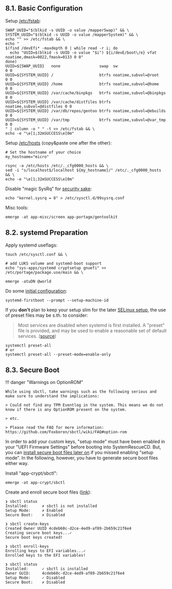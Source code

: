 ## 8.1. Basic Configuration

Setup [/etc/fstab](https://wiki.gentoo.org/wiki//etc/fstab):

```shell
SWAP_UUID="$(blkid -s UUID -o value /mapperSwap)" && \
SYSTEM_UUID="$(blkid -s UUID -o value /mapperSystem)" && \
echo "" >> /etc/fstab && \
echo "
$(find /devEfi* -maxdepth 0 | while read -r i; do
  echo "UUID=$(blkid -s UUID -o value "$i") ${i/devE/boot\/e} vfat noatime,dmask=0022,fmask=0133 0 0"
done)
UUID=${SWAP_UUID}   none                 swap  sw                        0 0
UUID=${SYSTEM_UUID} /                    btrfs noatime,subvol=@root      0 0
UUID=${SYSTEM_UUID} /home                btrfs noatime,subvol=@home      0 0
UUID=${SYSTEM_UUID} /var/cache/binpkgs   btrfs noatime,subvol=@binpkgs   0 0
UUID=${SYSTEM_UUID} /var/cache/distfiles btrfs noatime,subvol=@distfiles 0 0
UUID=${SYSTEM_UUID} /var/db/repos/gentoo btrfs noatime,subvol=@ebuilds   0 0
UUID=${SYSTEM_UUID} /var/tmp             btrfs noatime,subvol=@var_tmp   0 0
" | column -o " " -t >> /etc/fstab && \
echo -e "\e[1;32mSUCCESS\e[0m"
```

Setup [/etc/hosts](https://wiki.gentoo.org/wiki/Handbook:AMD64/Installation/System#The_hosts_file) (copy&paste one after the other):

```shell hl_lines="4"
# Set the hostname of your choice
my_hostname="micro"

rsync -a /etc/hosts /etc/._cfg0000_hosts && \
sed -i "s/localhost$/localhost ${my_hostname}/" /etc/._cfg0000_hosts && \
echo -e "\e[1;32mSUCCESS\e[0m"
```

Disable "magic SysRq" for [security sake](https://wiki.gentoo.org/wiki/Vlock#Disable_SysRq_key):

```shell
echo "kernel.sysrq = 0" > /etc/sysctl.d/99sysrq.conf
```

Misc tools:

```shell
emerge -at app-misc/screen app-portage/gentoolkit
```

## 8.2. systemd Preparation

Apply systemd useflags:

```shell
touch /etc/sysctl.conf && \

# add LUKS volume and systemd-boot support
echo "sys-apps/systemd cryptsetup gnuefi" >> /etc/portage/package.use/main && \

emerge -atuDN @world
```

Do some [initial configuration](https://wiki.gentoo.org/wiki/Systemd#Configuration):

```shell
systemd-firstboot --prompt --setup-machine-id
```

If you **don't** plan to keep your setup slim for the later [SELinux setup](/selinux/), the use of preset files may be s.th. to consider:

> Most services are disabled when systemd is first installed. A "preset" file is provided, and may be used to enable a reasonable set of default services. ([source](https://wiki.gentoo.org/wiki/Systemd#Preset_services))

```shell
systemctl preset-all
# or
systemctl preset-all --preset-mode=enable-only
```

## 8.3. Secure Boot

!!! danger "Warnings on OptionROM"

    While using sbctl, take warnings such as the following serious and make sure to understand the implications:

    > Could not find any TPM Eventlog in the system. This means we do not know if there is any OptionROM present on the system.

    > etc.

    > Please read the FAQ for more information: https://github.com/Foxboron/sbctl/wiki/FAQ#option-rom

In order to add your custom keys, "setup mode" must have been enabled in your "UEFI Firmware Settings" before booting into SystemRescueCD. But, you can [install secure boot files later on](/post-boot_configuration/#82-secure-boot-setup) if you missed enabling "setup mode". In the following, however, you have to generate secure boot files either way.

Install "app-crypt/sbctl":

```shell
emerge -at app-crypt/sbctl
```

Create and enroll secure boot files ([link](https://wiki.archlinux.org/title/Unified_Extensible_Firmware_Interface/Secure_Boot#sbctl)):

```shell
❯ sbctl status
Installed:      ✗ sbctl is not installed
Setup Mode:     ✗ Enabled
Secure Boot:    ✗ Disabled

❯ sbctl create-keys
Created Owner UUID 4cdeb60c-d2ce-4ed9-af89-2b659c21f6e4
Creating secure boot keys...✓
Secure boot keys created!

❯ sbctl enroll-keys
Enrolling keys to EFI variables...✓
Enrolled keys to the EFI variables!

❯ sbctl status
Installed:      ✓ sbctl is installed
Owner GUID:     4cdeb60c-d2ce-4ed9-af89-2b659c21f6e4
Setup Mode:     ✓ Disabled
Secure Boot:    ✗ Disabled
```
